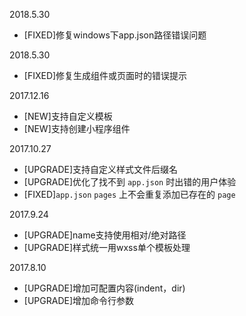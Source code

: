 2018.5.30
- [FIXED]修复windows下app.json路径错误问题

2018.5.30
- [FIXED]修复生成组件或页面时的错误提示

2017.12.16
- [NEW]支持自定义模板
- [NEW]支持创建小程序组件

2017.10.27
- [UPGRADE]支持自定义样式文件后缀名
- [UPGRADE]优化了找不到 `app.json` 时出错的用户体验
- [FIXED]`app.json` `pages` 上不会重复添加已存在的 `page`

2017.9.24
- [UPGRADE]name支持使用相对/绝对路径
- [UPGRADE]样式统一用wxss单个模板处理

2017.8.10
- [UPGRADE]增加可配置内容(indent，dir)
- [UPGRADE]增加命令行参数

